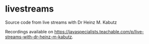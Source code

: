# livestreams

Source code from live streams with Dr Heinz M. Kabutz

Recordings available on  <https://javaspecialists.teachable.com/p/live-streams-with-dr-heinz-m-kabutz>. 